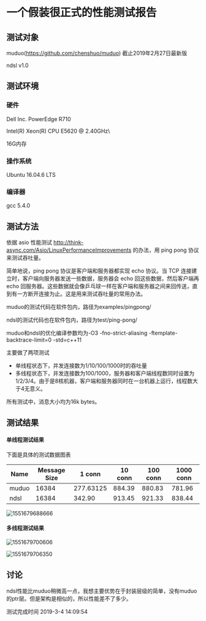 # 一个假装很正式的性能测试报告



## 测试对象

muduo(https://github.com/chenshuo/muduo)  截止2019年2月27日最新版

ndsl v1.0



## 测试环境

### 硬件 

Dell Inc. PowerEdge R710

Intel(R) Xeon(R) CPU           E5620  @ 2.40GHz\

16G内存

### 操作系统 

Ubuntu 16.04.6 LTS

### 编译器 

gcc 5.4.0



## 测试方法

依据 asio 性能测试 <http://think-async.com/Asio/LinuxPerformanceImprovements> 的办法，用 ping pong 协议来测试吞吐量。

简单地说，ping pong 协议是客户端和服务器都实现 echo 协议。当 TCP 连接建立时，客户端向服务器发送一些数据，服务器会 echo 回这些数据，然后客户端再 echo 回服务器。这些数据就会像乒乓球一样在客户端和服务器之间来回传送，直到有一方断开连接为止。这是用来测试吞吐量的常用办法。



muduo的测试代码在软件包内，路径为examples/pingpong/ 

ndsl的测试代码也在软件包内，路径为test/ping-pong/



muduo和ndsl的优化编译参数均为-O3 -fno-strict-aliasing  -ftemplate-backtrace-limit=0  -std=c++11 



主要做了两项测试

* 单线程状态下，并发连接数为1/10/100/1000时的吞吐量
* 多线程状态下，并发连接数为100/1000，服务器和客户端线程数同时设置为1/2/3/4。由于是8核机器，客户端和服务器同时在一台机器上运行，线程数大于4无意义。



所有测试中，消息大小均为16k bytes。 



## 测试结果

#### 单线程测试结果

下面是具体的测试数据图表

| Name  | Message Size | 1 conn    | 10 conn | 100 conn | 1000 conn |
| ----- | ------------ | --------- | ------- | -------- | --------- |
| muduo | 16384        | 277.63125 | 884.39  | 880.83   | 781.96    |
| ndsl  | 16384        | 342.90    | 913.45  | 921.33   | 838.44    |

![1551679688666](C:\Users\IMMORT~1\AppData\Local\Temp\1551679688666.png)



#### 多线程测试结果

![1551679700606](C:\Users\IMMORT~1\AppData\Local\Temp\1551679700606.png)



![1551679706350](C:\Users\IMMORT~1\AppData\Local\Temp\1551679706350.png)



## 讨论

ndsl性能比muduo稍微高一点，我想主要优势在于封装层级的简单，没有muduo的ptr层。但是架构是相似的，所以性能差不了多少。



测试完成时间 2019-3-4 14:09:54